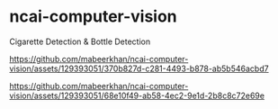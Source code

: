 # ncai-computer-vision
Cigarette Detection &amp; Bottle Detection


https://github.com/mabeerkhan/ncai-computer-vision/assets/129393051/370b827d-c281-4493-b878-ab5b546acbd7



https://github.com/mabeerkhan/ncai-computer-vision/assets/129393051/68e10f49-ab58-4ec2-9e1d-2b8c8c72e69e

